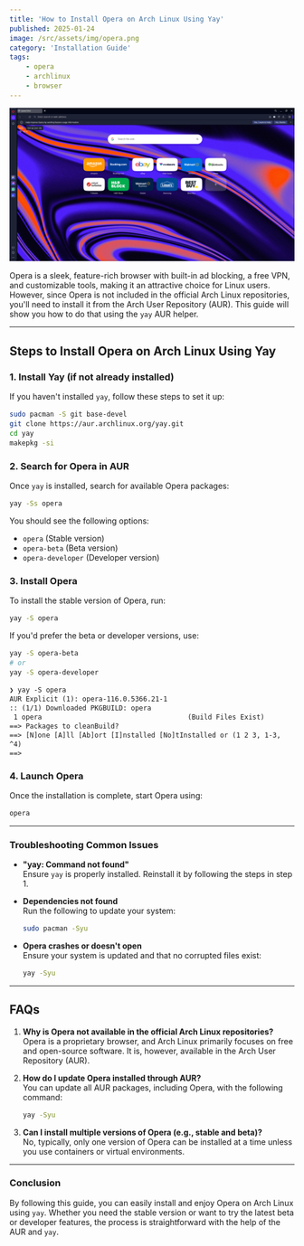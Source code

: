 ```yaml
---
title: 'How to Install Opera on Arch Linux Using Yay'
published: 2025-01-24
image: /src/assets/img/opera.png
category: 'Installation Guide'
tags: 
    - opera 
    - archlinux
    - browser
---
```


![opera](/src/assets/img/opera.png)

Opera is a sleek, feature-rich browser with built-in ad blocking, a free VPN, and customizable tools, making it an attractive choice for Linux users. However, since Opera is not included in the official Arch Linux repositories, you'll need to install it from the Arch User Repository (AUR). This guide will show you how to do that using the `yay` AUR helper.

---

## Steps to Install Opera on Arch Linux Using Yay

### 1. **Install Yay (if not already installed)**  
If you haven't installed `yay`, follow these steps to set it up:  

```bash
sudo pacman -S git base-devel
git clone https://aur.archlinux.org/yay.git
cd yay
makepkg -si
```

### 2. **Search for Opera in AUR**  
Once `yay` is installed, search for available Opera packages:  

```bash
yay -Ss opera
```

You should see the following options:
- `opera` (Stable version)
- `opera-beta` (Beta version)
- `opera-developer` (Developer version)

### 3. **Install Opera**  
To install the stable version of Opera, run:  

```bash
yay -S opera
```

If you'd prefer the beta or developer versions, use:
```bash
yay -S opera-beta
# or
yay -S opera-developer
```

```
❯ yay -S opera
AUR Explicit (1): opera-116.0.5366.21-1
:: (1/1) Downloaded PKGBUILD: opera
 1 opera                                    (Build Files Exist)
==> Packages to cleanBuild?
==> [N]one [A]ll [Ab]ort [I]nstalled [No]tInstalled or (1 2 3, 1-3, ^4)
==> 
```

### 4. **Launch Opera**  
Once the installation is complete, start Opera using:  

```bash
opera
```

---

### Troubleshooting Common Issues

- **"yay: Command not found"**  
  Ensure `yay` is properly installed. Reinstall it by following the steps in step 1.

- **Dependencies not found**  
  Run the following to update your system:  
  ```bash
  sudo pacman -Syu
  ```

- **Opera crashes or doesn't open**  
  Ensure your system is updated and that no corrupted files exist:
  ```bash
  yay -Syu
  ```

---

## FAQs

1. **Why is Opera not available in the official Arch Linux repositories?**  
   Opera is a proprietary browser, and Arch Linux primarily focuses on free and open-source software. It is, however, available in the Arch User Repository (AUR).

2. **How do I update Opera installed through AUR?**  
   You can update all AUR packages, including Opera, with the following command:  
   ```bash
   yay -Syu
   ```

3. **Can I install multiple versions of Opera (e.g., stable and beta)?**  
   No, typically, only one version of Opera can be installed at a time unless you use containers or virtual environments.

---

### Conclusion

By following this guide, you can easily install and enjoy Opera on Arch Linux using `yay`. Whether you need the stable version or want to try the latest beta or developer features, the process is straightforward with the help of the AUR and `yay`.
